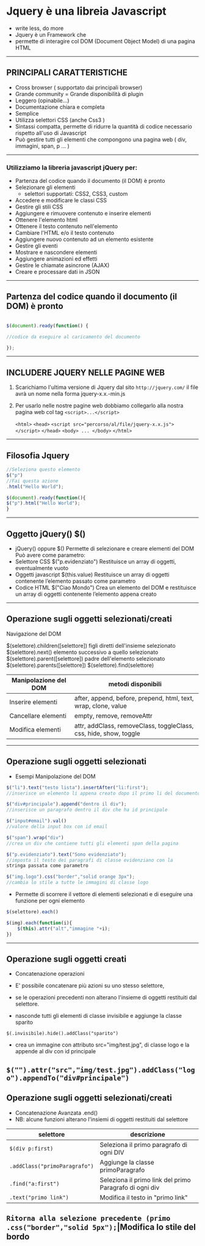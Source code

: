 # Jquery è una libreia Javascript

* write less, do more
* Jquery è un Framework che 
* permette di interagire col DOM (Document Object Model) di una pagina HTML

---
## PRINCIPALI CARATTERISTICHE

* Cross browser ( supportato dai principali browser)
* Grande community = Grande disponibilità di plugin
* Leggero (opinabile...)
* Documentazione chiara e completa
* Semplice
* Utilizza selettori CSS (anche Css3 )
* Sintassi compatta, permette di ridurre la quantità di codice necessario rispetto all'uso di Javascript
* Può gestire tutti gli elementi che compongono una pagina web ( div, immagini, span, p ... )
---
### Utilizziamo la libreria javascript jQuery per:

* Partenza del codice quando il documento (il DOM) è pronto
* Selezionare gli elementi
  * selettori supportati: CSS2, CSS3, custom
* Accedere e modificare le classi CSS
* Gestire gli stili CSS
* Aggiungere e rimuovere contenuto e inserire elementi
* Ottenere l'elemento html
* Ottenere il testo contenuto nell'elemento
* Cambiare l'HTML e/o il testo contenuto
* Aggiungere nuovo contenuto ad un elemento esistente
* Gestire gli eventi
* Mostrare e nascondere elementi
* Aggiungere animazioni ed effetti
* Gestire le chiamate asincrone (AJAX)
* Creare e processare dati in JSON
---
## Partenza del codice quando il documento (il DOM) è pronto


```javascript

$(document).ready(function() {

//codice da eseguire al caricamento del documento

});

```
---

## INCLUDERE JQUERY NELLE PAGINE WEB

1. Scarichiamo l'ultima versione di Jquery dal sito `http://jquery.com/` il file avrà un nome nella forma jquery-x.x.-min.js
2. Per usarlo nelle nostre pagine web dobbiamo collegarlo alla nostra pagina web col tag `<script>...</script>` 

    `<html>`
    `<head>`
    `<script src="percorso/al/file/jquery-x.x.js"></script>`
    `</head>`
    `<body> ... </body>`
    `</html>`
---
## Filosofia Jquery

```javascript
//Seleziona questo elemento
$("p")
//Fai questa azione
.html("Hello World");
```

```javascript
$(document).ready(function(){
$("p").html("Hello World");
}
```

---
## Oggetto jQuery() $()

* jQuery() oppure $() Permette di selezionare e creare elementi del DOM Può avere come parametro:
* Selettore CSS $("p.evidenziato") Restituisce un array di oggetti, eventualmente vuoto
* Oggetti javascript $(this.value) Restituisce un array di oggetti contenente l’elemento passato come parametro
* Codice HTML $("Ciao Mondo")      Crea un elemento del DOM e restituisce un array di oggetti contenente l’elemento appena creato
---
## Operazione sugli oggetti selezionati/creati

Navigazione del DOM

$(selettore).children([selettore]) figli diretti dell'insieme selezionato
$(selettore).next() elemento successivo a quello selezionato
$(selettore).parent([selettore]) padre dell'elemento selezionato
$(selettore).parents([selettore])
$(selettore).find(selettore)


Manipolazione del DOM|metodi disponibili
---|---
Inserire elementi|after, append, before, prepend, html, text, wrap, clone, value
Cancellare elementi|empty, remove, removeAttr
Modifica elementi|attr, addClass, removeClass, toggleClass, css, hide, show, toggle
---
## Operazione sugli oggetti selezionati

* Esempi Manipolazione del DOM

```javascript
$("li").text("testo lista").insertAfter("li:first");
//inserisce un elemento li appena creato dopo il primo li del documento

$("div#principale").append("dentro il div");
//inserisce un paragrafo dentro il div che ha id principale

$("input#email").val()
//valore della input box con id email

$("span").wrap("div")
//crea un div che contiene tutti gli elementi span della pagina

$("p.evidenziato").text("Sono evidenziato");
//imposta il testo dei paragrafi di classe evidenziano con la
stringa passata come parametro

$("img.logo").css("border","solid orange 3px");
//cambia lo stile a tutte le immagini di classe logo
```

* Permette di scorrere il vettore di elementi selezionati e di eseguire una funzione per ogni elemento

```javascript
$(selettore).each()
```

```javascript
$(img).each(function(i){
    $(this).attr("alt","immagine "+i);
})
```
---
## Operazione sugli oggetti creati

* Concatenazione operazioni
* E' possibile concatenare più azioni su uno stesso selettore,
* se le operazioni precedenti non alterano l'insieme di oggetti restituiti dal selettore.

* nasconde tutti gli elementi di classe invisibile e aggiunge la classe sparito

`$(.invisibile).hide().addClass("sparito")`

* crea un immagine con attributo src="img/test.jpg", di classe logo e la appende al div con id principale

`$("").attr("src","img/test.jpg").addClass("logo").appendTo("div#principale")`
---
## Operazione sugli oggetti selezionati/creati

* Concatenazione Avanzata .end()
* NB: alcune funzioni alterano l'insiemi di oggetti restituiti dal selettore

selettore|descrizione
---|---
`$(div p:first)`|Seleziona il primo paragrafo di ogni DIV
`.addClass("primoParagrafo")`|Aggiunge la classe primoParagrafo
`.find("a:first")`|Seleziona il primo link del primo Paragrafo di ogni div
`.text("primo link")`|Modifica il testo in "primo link"
`Ritorna alla selezione precedente (primo`
`.css("border","solid 5px");`|Modifica lo stile del bordo
---
